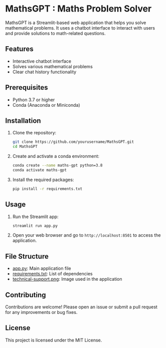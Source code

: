 # MathsGPT : Maths Problem Solver

MathsGPT is a Streamlit-based web application that helps you solve mathematical problems. It uses a chatbot interface to interact with users and provide solutions to math-related questions.

## Features

- Interactive chatbot interface
- Solves various mathematical problems
- Clear chat history functionality

## Prerequisites

- Python 3.7 or higher
- Conda (Anaconda or Miniconda)

## Installation

1. Clone the repository:

    ```sh
    git clone https://github.com/yourusername/MathsGPT.git
    cd MathsGPT
    ```

2. Create and activate a conda environment:

    ```sh
    conda create --name maths-gpt python=3.8
    conda activate maths-gpt
    ```

3. Install the required packages:

    ```sh
    pip install -r requirements.txt
    ```

## Usage

1. Run the Streamlit app:

    ```sh
    streamlit run app.py
    ```

2. Open your web browser and go to `http://localhost:8501` to access the application.

## File Structure

- [app.py](http://_vscodecontentref_/0): Main application file
- [requirements.txt](http://_vscodecontentref_/1): List of dependencies
- [technical-support.png](http://_vscodecontentref_/2): Image used in the application

## Contributing
Contributions are welcome! Please open an issue or submit a pull request for any improvements or bug fixes.

## License
This project is licensed under the MIT License.


